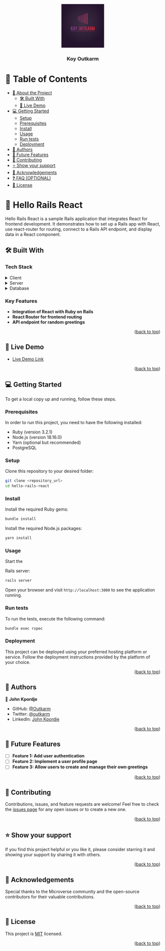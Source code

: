 <a name="readme-top"></a>

<div align="center">
  <img src="logo.PNG" alt="logo" width="140"  height="auto" />
  <br/>

  <h3><b>Koy Outkarm</b></h3>
</div>

# 📗 Table of Contents

- [📖 About the Project](#about-project)
  - [🛠 Built With](#built-with)
  - [🚀 Live Demo](#live-demo)
- [💻 Getting Started](#getting-started)
  - [Setup](#setup)
  - [Prerequisites](#prerequisites)
  - [Install](#install)
  - [Usage](#usage)
  - [Run tests](#run-tests)
  - [Deployment](#deployment)
- [👥 Authors](#authors)
- [🔭 Future Features](#future-features)
- [🤝 Contributing](#contributing)
- [⭐️ Show your support](#support)
- [🙏 Acknowledgements](#acknowledgements)
- [❓ FAQ (OPTIONAL)](#faq)
- [📝 License](#license)

<!-- PROJECT DESCRIPTION -->

# 📖 Hello Rails React <a name="about-project"></a>

Hello Rails React is a sample Rails application that integrates React for frontend development. It demonstrates how to set up a Rails app with React, use react-router for routing, connect to a Rails API endpoint, and display data in a React component.

## 🛠 Built With <a name="built-with"></a>

### Tech Stack <a name="tech-stack"></a>

<details>
  <summary>Client</summary>
  <ul>
    <li><a href="https://reactjs.org/">React.js</a></li>
  </ul>
</details>

<details>
  <summary>Server</summary>
  <ul>
    <li><a href="https://rubyonrails.org/">Ruby on Rails</a></li>
  </ul>
</details>

<details>
<summary>Database</summary>
  <ul>
    <li><a href="https://www.postgresql.org/">PostgreSQL</a></li>
  </ul>
</details>

### Key Features <a name="key-features"></a>

- **Integration of React with Ruby on Rails**
- **React Router for frontend routing**
- **API endpoint for random greetings**

<p align="right">(<a href="#readme-top">back to top</a>)</p>

<!-- LIVE DEMO -->

## 🚀 Live Demo <a name="live-demo"></a>

- [Live Demo Link](https://your-app-demo-url.com)

<p align="right">(<a href="#readme-top">back to top</a>)</p>

<!-- GETTING STARTED -->

## 💻 Getting Started <a name="getting-started"></a>

To get a local copy up and running, follow these steps.

### Prerequisites

In order to run this project, you need to have the following installed:

- Ruby (version 3.2.1)
- Node.js (version 18.16.0)
- Yarn (optional but recommended)
- PostgreSQL

### Setup

Clone this repository to your desired folder:

```sh
git clone <repository_url>
cd hello-rails-react
```

### Install

Install the required Ruby gems:

```sh
bundle install
```

Install the required Node.js packages:

```sh
yarn install
```

### Usage

Start the

Rails server:

```sh
rails server
```

Open your browser and visit `http://localhost:3000` to see the application running.

### Run tests

To run the tests, execute the following command:

```sh
bundle exec rspec
```

### Deployment

This project can be deployed using your preferred hosting platform or service. Follow the deployment instructions provided by the platform of your choice.

<p align="right">(<a href="#readme-top">back to top</a>)</p>

<!-- AUTHORS -->

## 👥 Authors <a name="authors"></a>

👤 **John Kpordje**

- GitHub: [@Outkarm](https://github.com/Outkarm)
- Twitter: [@outkarm](https://twitter.com/outkarm)
- LinkedIn: [John Kpordje](https://www.linkedin.com/in/john-kpordje-866749241/)

<p align="right">(<a href="#readme-top">back to top</a>)</p>

<!-- FUTURE FEATURES -->

## 🔭 Future Features <a name="future-features"></a>

- [ ] **Feature 1: Add user authentication**
- [ ] **Feature 2: Implement a user profile page**
- [ ] **Feature 3: Allow users to create and manage their own greetings**

<p align="right">(<a href="#readme-top">back to top</a>)</p>

<!-- CONTRIBUTING -->

## 🤝 Contributing <a name="contributing"></a>

Contributions, issues, and feature requests are welcome!
Feel free to check the [issues page](../../issues/) for any open issues or to create a new one.

<p align="right">(<a href="#readme-top">back to top</a>)</p>

<!-- SUPPORT -->

## ⭐️ Show your support <a name="support"></a>

If you find this project helpful or you like it, please consider starring it and showing your support by sharing it with others.

<p align="right">(<a href="#readme-top">back to top</a>)</p>

<!-- ACKNOWLEDGEMENTS -->

## 🙏 Acknowledgements <a name="acknowledgements"></a>

Special thanks to the Microverse community and the open-source contributors for their valuable contributions.

<p align="right">(<a href="#readme-top">back to top</a>)</p>

<!-- LICENSE -->

## 📝 License <a name="license"></a>

This project is [MIT](./LICENSE) licensed.

<p align="right">(<a href="#readme-top">back to top</a>)</p>
